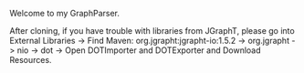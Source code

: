 Welcome to my GraphParser.

After cloning, if you have trouble with libraries from JGraphT, please go into External Libraries -> Find Maven: org.jgrapht:jgrapht-io:1.5.2 -> org.jgrapht -> nio -> dot -> Open DOTImporter and DOTExporter and Download Resources.

